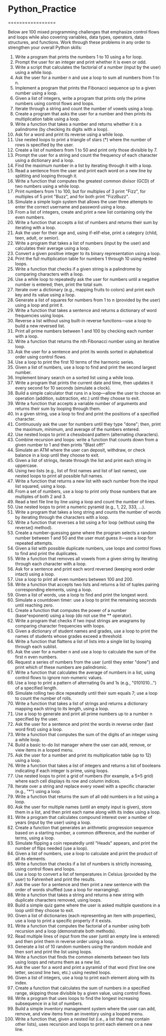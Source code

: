 # Python_Practice
=================

Below are 100 mixed programming challenges that emphasize control flows and loops while also covering variables, data types, operators, data structures, and functions. Work through these problems in any order to strengthen your overall Python skills:

1. Write a program that prints the numbers 1 to 10 using a for loop.
2. Prompt the user for an integer and print whether it is even or odd.
3. Write a script that calculates the factorial of a number (input by the user) using a while loop.
4. Ask the user for a number n and use a loop to sum all numbers from 1 to n.
5. Implement a program that prints the Fibonacci sequence up to a given number using a loop.
6. Given a list of integers, write a program that prints only the prime numbers using control flows and loops.
7. Iterate through a string and count the number of vowels using a loop.
8. Create a program that asks the user for a number and then prints its multiplication table using a loop.
9. Write a function that takes a number and returns whether it is a palindrome (by checking its digits with a loop).
10. Ask for a word and print its reverse using a while loop.
11. Use nested loops to print a triangle of stars (*) where the number of rows is specified by the user.
12. Create a list of numbers from 1 to 50 and print only those divisible by 7.
13. Prompt the user for a string and count the frequency of each character using a dictionary and a loop.
14. Find the maximum number in a list by iterating through it with a loop.
15. Read a sentence from the user and print each word on a new line by splitting and looping through it.
16. Write a function that computes the greatest common divisor (GCD) of two numbers using a while loop.
17. Print numbers from 1 to 100, but for multiples of 3 print "Fizz", for multiples of 5 print "Buzz", and for both print "FizzBuzz".
18. Simulate a simple login system that allows the user three attempts to enter the correct username and password using a loop.
19. From a list of integers, create and print a new list containing only the even numbers.
20. Write a function that accepts a list of numbers and returns their sum by iterating with a loop.
21. Ask the user for their age and, using if-elif-else, print a category (child, teen, adult, or senior).
22. Write a program that takes a list of numbers (input by the user) and calculates their average using a loop.
23. Convert a given positive integer to its binary representation using a loop.
24. Print the full multiplication table for numbers 1 through 10 using nested loops.
25. Write a function that checks if a given string is a palindrome by comparing characters with a loop.
26. Use a while loop to repeatedly ask the user for numbers until a negative number is entered; then, print the total sum.
27. Iterate over a dictionary (e.g., mapping fruits to colors) and print each key and its value using a loop.
28. Generate a list of squares for numbers from 1 to n (provided by the user) using a loop and print it.
29. Write a function that takes a sentence and returns a dictionary of word frequencies using loops.
30. Reverse a list without using built-in reverse functions—use a loop to build a new reversed list.
31. Print all prime numbers between 1 and 100 by checking each number with a loop.
32. Write a function that returns the nth Fibonacci number using an iterative loop.
33. Ask the user for a sentence and print its words sorted in alphabetical order using control flows.
34. Use a loop to print the first 10 terms of the harmonic series.
35. Given a list of numbers, use a loop to find and print the second largest number.
36. Implement binary search on a sorted list using a while loop.
37. Write a program that prints the current date and time, then updates it every second for 10 seconds (simulate a clock).
38. Build a simple calculator that runs in a loop—allow the user to choose an operation (addition, subtraction, etc.) until they choose to exit.
39. Write a function that accepts a variable number of arguments and returns their sum by looping through them.
40. In a given string, use a loop to find and print the positions of a specified character.
41. Continuously ask the user for numbers until they type "done"; then, print the maximum, minimum, and average of the numbers entered.
42. Use nested loops to print a chessboard pattern (alternating characters).
43. Combine recursion and loops: write a function that counts down from a given number to 1 and then prints "Blast off!"
44. Simulate an ATM where the user can deposit, withdraw, or check balance in a loop until they choose to exit.
45. Given a list of strings, iterate through the list and print each string in uppercase.
46. Using two lists (e.g., list of first names and list of last names), use nested loops to print all possible full names.
47. Write a function that returns a new list with each number from the input list squared, using a loop.
48. From a set of numbers, use a loop to print only those numbers that are multiples of both 2 and 3.
49. Read a text file line by line using a loop and count the number of lines.
50. Use nested loops to print a numeric pyramid (e.g., 1, 22, 333, …).
51. Write a program that takes a long string and counts the number of words by iterating through the characters with a loop.
52. Write a function that reverses a list using a for loop (without using the reverse() method).
53. Create a number-guessing game where the program selects a random number between 1 and 50 and the user must guess it—use a loop for repeated attempts.
54. Given a list with possible duplicate numbers, use loops and control flows to find and print the duplicates.
55. Write a function that removes all vowels from a given string by iterating through each character with a loop.
56. Ask for a sentence and print each word reversed (keeping word order intact) using a loop.
57. Use a loop to print all even numbers between 100 and 200.
58. Write a function that accepts two lists and returns a list of tuples pairing corresponding elements, using a loop.
59. Given a list of words, use a loop to find and print the longest word.
60. Simulate a countdown timer: use a loop to print the remaining seconds until reaching zero.
61. Create a function that computes the power of a number (base^exponent) using a loop (do not use the ** operator).
62. Write a program that checks if two input strings are anagrams by comparing character frequencies with loops.
63. Given a dictionary of student names and grades, use a loop to print the names of students whose grades exceed a threshold.
64. Write a function that flattens a list of lists into a single list by looping through each sublist.
65. Ask the user for a number n and use a loop to calculate the sum of the first n even numbers.
66. Request a series of numbers from the user (until they enter "done") and print which of these numbers are palindromic.
67. Write a function that calculates the average of numbers in a list, using control flows to ignore non-numeric values.
68. Use a loop to print a pattern of alternating 0s and 1s (e.g., "0101010...") of a specified length.
69. Simulate rolling two dice repeatedly until their sum equals 7; use a loop to count the number of rolls.
70. Write a function that takes a list of strings and returns a dictionary mapping each string to its length, using a loop.
71. Use a loop to generate and print all prime numbers up to a number n specified by the user.
72. Ask the user for a sentence and print the words in reverse order (last word first) using a loop.
73. Write a function that computes the sum of the digits of an integer using a while loop.
74. Build a basic to-do list manager where the user can add, remove, or view items in a looped menu.
75. Ask the user for a number and print its multiplication table (up to 12) using a loop.
76. Write a function that takes a list of integers and returns a list of booleans indicating if each integer is prime, using loops.
77. Use nested loops to print a grid of numbers (for example, a 5×5 grid) where each cell displays its row and column indices.
78. Iterate over a string and replace every vowel with a specific character (e.g., "*") using a loop.
79. Write a function that returns the sum of all odd numbers in a list using a loop.
80. Ask the user for multiple names (until an empty input is given), store them in a list, and then print each name along with its index using a loop.
81. Write a program that calculates compound interest over a number of years (input by the user) using a loop.
82. Create a function that generates an arithmetic progression sequence based on a starting number, a common difference, and the number of terms, using a loop.
83. Simulate flipping a coin repeatedly until "Heads" appears, and print the number of flips needed (use a loop).
84. Given a list of numbers, use a loop to calculate and print the product of all its elements.
85. Write a function that checks if a list of numbers is strictly increasing, using control flows and loops.
86. Use a loop to convert a list of temperatures in Celsius (provided by the user) to Fahrenheit and print the results.
87. Ask the user for a sentence and then print a new sentence with the order of words shuffled (use a loop for rearranging).
88. Write a function that takes a string and returns a new string with duplicate characters removed, using loops.
89. Build a simple quiz game where the user is asked multiple questions in a loop until they choose to exit.
90. Given a list of dictionaries (each representing an item with properties), use a loop to print a specific property if it exists.
91. Write a function that computes the factorial of a number using both recursion and a loop (demonstrate both methods).
92. Read multiple lines of input from the user (until an empty line is entered) and then print them in reverse order using a loop.
93. Generate a list of 10 random numbers using the random module and then sort and print the list using loops.
94. Write a function that finds the common elements between two lists using loops and returns them as a new list.
95. Ask the user for a word and print a pyramid of that word (first line one letter, second line two, etc.) using nested loops.
96. Given a list of integers, use a loop to print each element along with its index.
97. Create a function that calculates the sum of numbers in a specified range, skipping those divisible by a given value, using control flows.
98. Write a program that uses loops to find the longest increasing subsequence in a list of numbers.
99. Build a simple inventory management system where the user can add, remove, and view items from an inventory using a looped menu.
100. Write a function that, given a nested list (i.e., a list that may contain other lists), uses recursion and loops to print each element on a new line.
